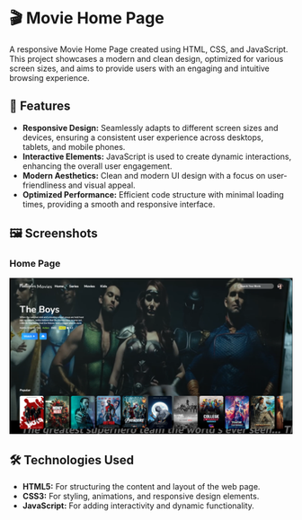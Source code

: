 # 🎬 Movie Home Page

A responsive Movie Home Page created using HTML, CSS, and JavaScript. This project showcases a modern and clean design, optimized for various screen sizes, and aims to provide users with an engaging and intuitive browsing experience.

## 🌟 Features

- **Responsive Design:** Seamlessly adapts to different screen sizes and devices, ensuring a consistent user experience across desktops, tablets, and mobile phones.
- **Interactive Elements:** JavaScript is used to create dynamic interactions, enhancing the overall user engagement.
- **Modern Aesthetics:** Clean and modern UI design with a focus on user-friendliness and visual appeal.
- **Optimized Performance:** Efficient code structure with minimal loading times, providing a smooth and responsive interface.

## 🖼️ Screenshots

### Home Page
![Home Page](./img/Overview/Home-Page.png)


## 🛠️ Technologies Used

- **HTML5:** For structuring the content and layout of the web page.
- **CSS3:** For styling, animations, and responsive design elements.
- **JavaScript:** For adding interactivity and dynamic functionality.
